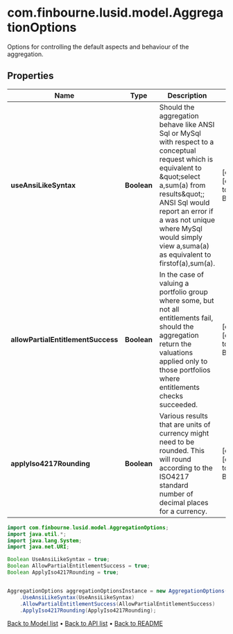 # com.finbourne.lusid.model.AggregationOptions
Options for controlling the default aspects and behaviour of the aggregation.

## Properties

Name | Type | Description | Notes
------------ | ------------- | ------------- | -------------
**useAnsiLikeSyntax** | **Boolean** | Should the aggregation behave like ANSI Sql or MySql with respect to a conceptual request which is equivalent to \&quot;select a,sum(a) from results\&quot;;  ANSI Sql would report an error if a was not unique where MySql would simply view a,suma(a) as equivalent to firstof(a),sum(a). | [optional] [default to Boolean]
**allowPartialEntitlementSuccess** | **Boolean** | In the case of valuing a portfolio group where some, but not all entitlements fail, should the aggregation return the valuations  applied only to those portfolios where entitlements checks succeeded. | [optional] [default to Boolean]
**applyIso4217Rounding** | **Boolean** | Various results that are units of currency might need to be rounded.  This will round according to the ISO4217 standard number of decimal places for a currency. | [optional] [default to Boolean]

```java
import com.finbourne.lusid.model.AggregationOptions;
import java.util.*;
import java.lang.System;
import java.net.URI;

Boolean UseAnsiLikeSyntax = true;
Boolean AllowPartialEntitlementSuccess = true;
Boolean ApplyIso4217Rounding = true;


AggregationOptions aggregationOptionsInstance = new AggregationOptions()
    .UseAnsiLikeSyntax(UseAnsiLikeSyntax)
    .AllowPartialEntitlementSuccess(AllowPartialEntitlementSuccess)
    .ApplyIso4217Rounding(ApplyIso4217Rounding);
```


[Back to Model list](../README.md#documentation-for-models) &#8226; [Back to API list](../README.md#documentation-for-api-endpoints) &#8226; [Back to README](../README.md)
